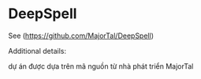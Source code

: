 # DeepSpell

See (https://github.com/MajorTal/DeepSpell)


Additional details:

dự án được dựa trên mã nguồn từ nhà phát triển MajorTal
